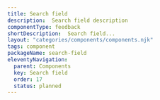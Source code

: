 ```yaml
---
title: Search field
description:  Search field description
componentType: feedback
shortDescription:  Search field...
layout: "categories/components/components.njk"
tags: component
packageName: search-field
eleventyNavigation:
  parent: Components
  key: Search field
  order: 17
  status: planned
---
```


